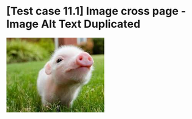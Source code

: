 # [Test case 11.1] Image cross page - Image Alt Text Duplicated

![unique alt text](./images/pig2.jpg)
